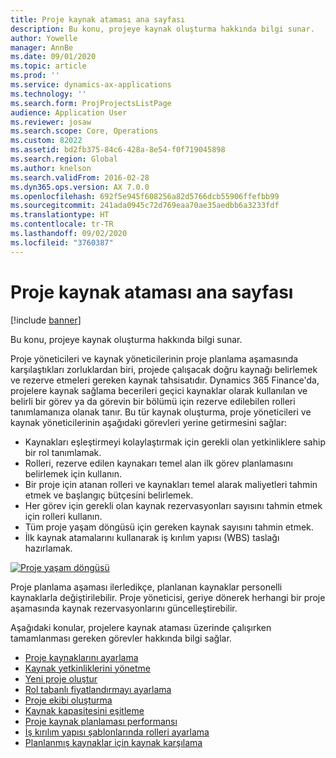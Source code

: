 ```yaml
---
title: Proje kaynak ataması ana sayfası
description: Bu konu, projeye kaynak oluşturma hakkında bilgi sunar.
author: Yowelle
manager: AnnBe
ms.date: 09/01/2020
ms.topic: article
ms.prod: ''
ms.service: dynamics-ax-applications
ms.technology: ''
ms.search.form: ProjProjectsListPage
audience: Application User
ms.reviewer: josaw
ms.search.scope: Core, Operations
ms.custom: 82022
ms.assetid: bd2fb375-84c6-428a-8e54-f0f719045898
ms.search.region: Global
ms.author: knelson
ms.search.validFrom: 2016-02-28
ms.dyn365.ops.version: AX 7.0.0
ms.openlocfilehash: 692f5e945f608256a82d5766dcb55906ffefbb99
ms.sourcegitcommit: 241ada0945c72d769eaa70ae35aedbb6a3233fdf
ms.translationtype: HT
ms.contentlocale: tr-TR
ms.lasthandoff: 09/02/2020
ms.locfileid: "3760387"
---
```

# <a name="project-resourcing-home-page"></a>Proje kaynak ataması ana sayfası

[!include [banner](../includes/banner.md)]

Bu konu, projeye kaynak oluşturma hakkında bilgi sunar.

Proje yöneticileri ve kaynak yöneticilerinin proje planlama aşamasında karşılaştıkları zorluklardan biri, projede çalışacak doğru kaynağı belirlemek ve rezerve etmeleri gereken kaynak tahsisatıdır. Dynamics 365 Finance'da, projelere kaynak sağlama becerileri geçici kaynaklar olarak kullanılan ve belirli bir görev ya da görevin bir bölümü için rezerve edilebilen rolleri tanımlamanıza olanak tanır. Bu tür kaynak oluşturma, proje yöneticileri ve kaynak yöneticilerinin aşağıdaki görevleri yerine getirmesini sağlar:

- Kaynakları eşleştirmeyi kolaylaştırmak için gerekli olan yetkinliklere sahip bir rol tanımlamak.
- Rolleri, rezerve edilen kaynakarı temel alan ilk görev planlamasını belirlemek için kullanın.
- Bir proje için atanan rolleri ve kaynakları temel alarak maliyetleri tahmin etmek ve başlangıç bütçesini belirlemek.
- Her görev için gerekli olan kaynak rezervasyonları sayısını tahmin etmek için rolleri kullanın.
- Tüm proje yaşam döngüsü için gereken kaynak sayısını tahmin etmek.
- İlk kaynak atamalarını kullanarak iş kırılım yapısı (WBS) taslağı hazırlamak.

[![Proje yaşam döngüsü](./media/projectresourcing02-1024x812.jpg)](./media/projectresourcing02.jpg)

Proje planlama aşaması ilerledikçe, planlanan kaynaklar personelli kaynaklarla değiştirilebilir. Proje yöneticisi, geriye dönerek herhangi bir proje aşamasında kaynak rezervasyonlarını güncelleştirebilir.

Aşağıdaki konular, projelere kaynak ataması üzerinde çalışırken tamamlanması gereken görevler hakkında bilgi sağlar.

- [Proje kaynaklarını ayarlama](set-up-project-resources.md)
- [Kaynak yetkinliklerini yönetme](manage-resource-competencies.md)
- [Yeni proje oluştur](create-new-project.md)
- [Rol tabanlı fiyatlandırmayı ayarlama](set-up-role-based-pricing.md)
- [Proje ekibi oluşturma](create-project-team.md)
- [Kaynak kapasitesini eşitleme](synchronize-resource-capacity.md)
- [Proje kaynak planlaması performansı](project-scheduling-performance.md)
- [İş kırılım yapısı şablonlarında rolleri ayarlama](set-up-roles-wbs-template.md)
- [Planlanmış kaynaklar için kaynak karşılama](resource-fulfillment-planned-resources.md)
